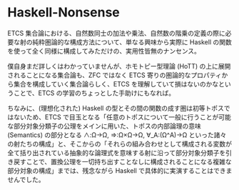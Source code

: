 # Haskell-Nonsense

ETCS 集合論における、自然数同士の加法や乗法、自然数の階乗の定義の際に必要な射の純粋圏論的な構成方法について、単なる興味から実際に Haskell の関数を使って全く同様に構成してみただけの、実用性皆無のナンセンス。

僕自身まだ詳しくはわかっていませんが、ホモトピー型理論 (HoTT) の上に展開されることになる集合論も、ZFC ではなく ETCS 寄りの圏論的なプロパティから集合を構成していく集合論らしく、ETCS を理解していて損はないのかなということで、ETCS の学習のちょっとした手助けにもなれば。

ちなみに、(理想化された) Haskell の型とその間の関数の成す圏は初等トポスではないため、ETCS で目玉となる「任意のトポスについて一般に行うことが可能な部分対象分類子の公理をメインに用いた、トポスの内部論理の意味 (Semantics) の部分となる
∧:Ω→Ω, ⇒:Ω×Ω→Ω, ∀_A:(Ω^A)→Ω といった諸々の射たちの構成」と、そこからの「それらの組み合わせとして構成される変数が全て括り出されている抽象的な論理式を意味する射に沿って部分対象分類子を引き戻すことで、置換公理を一切持ち出すことなしに構成されることになる複雑な部分対象の構成」までは、残念ながら Haskell で具体的に実演することはできませんでした。
